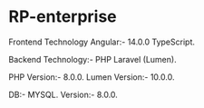 # RP-enterprise


Frontend Technology
Angular:- 14.0.0
TypeScript.

Backend Technology:- PHP Laravel (Lumen).

PHP Version:- 8.0.0.
Lumen Version:- 10.0.0.

DB:- MYSQL.
Version:- 8.0.0.

